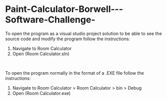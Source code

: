 # Paint-Calculator-Borwell---Software-Challenge-

To open the program as a visual studio project solution to be able to see the source code and modify the program follow the instructions:
<br />
1. Navigate to Room Calculator <br />
2. Open (Room Calculator.sln) <br />
<br />

To open the program normally in the format of a .EXE file follow the instructions: 
<br />
1. Navigate to Room Calculator > Room Calculator > bin > Debug <br />
2. Open (Room Calculator.exe) <br />

